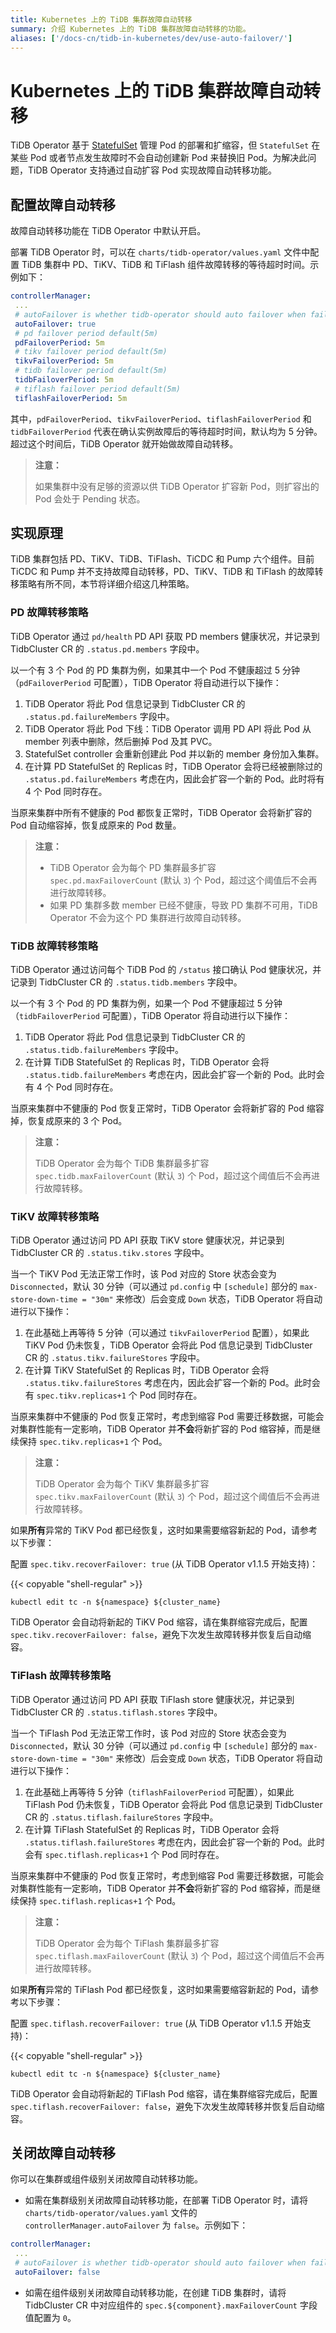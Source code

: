 ```yaml
---
title: Kubernetes 上的 TiDB 集群故障自动转移
summary: 介绍 Kubernetes 上的 TiDB 集群故障自动转移的功能。
aliases: ['/docs-cn/tidb-in-kubernetes/dev/use-auto-failover/']
---
```


# Kubernetes 上的 TiDB 集群故障自动转移

TiDB Operator 基于 [StatefulSet](https://kubernetes.io/docs/concepts/workloads/controllers/statefulset/) 管理 Pod 的部署和扩缩容，但 `StatefulSet` 在某些 Pod 或者节点发生故障时不会自动创建新 Pod 来替换旧 Pod。为解决此问题，TiDB Operator 支持通过自动扩容 Pod 实现故障自动转移功能。

## 配置故障自动转移

故障自动转移功能在 TiDB Operator 中默认开启。

部署 TiDB Operator 时，可以在 `charts/tidb-operator/values.yaml` 文件中配置 TiDB 集群中 PD、TiKV、TiDB 和 TiFlash 组件故障转移的等待超时时间。示例如下：

```yaml
controllerManager:
 ...
 # autoFailover is whether tidb-operator should auto failover when failure occurs
 autoFailover: true
 # pd failover period default(5m)
 pdFailoverPeriod: 5m
 # tikv failover period default(5m)
 tikvFailoverPeriod: 5m
 # tidb failover period default(5m)
 tidbFailoverPeriod: 5m
 # tiflash failover period default(5m)
 tiflashFailoverPeriod: 5m
```

其中，`pdFailoverPeriod`、`tikvFailoverPeriod`、`tiflashFailoverPeriod` 和 `tidbFailoverPeriod` 代表在确认实例故障后的等待超时时间，默认均为 5 分钟。超过这个时间后，TiDB Operator 就开始做故障自动转移。

> **注意：**
> 
> 如果集群中没有足够的资源以供 TiDB Operator 扩容新 Pod，则扩容出的 Pod 会处于 Pending 状态。

## 实现原理

TiDB 集群包括 PD、TiKV、TiDB、TiFlash、TiCDC 和 Pump 六个组件。目前 TiCDC 和 Pump 并不支持故障自动转移，PD、TiKV、TiDB 和 TiFlash 的故障转移策略有所不同，本节将详细介绍这几种策略。

### PD 故障转移策略

TiDB Operator 通过 `pd/health` PD API 获取 PD members 健康状况，并记录到 TidbCluster CR 的 `.status.pd.members` 字段中。

以一个有 3 个 Pod 的 PD 集群为例，如果其中一个 Pod 不健康超过 5 分钟（`pdFailoverPeriod` 可配置），TiDB Operator 将自动进行以下操作：

1. TiDB Operator 将此 Pod 信息记录到 TidbCluster CR 的 `.status.pd.failureMembers` 字段中。
2. TiDB Operator 将此 Pod 下线：TiDB Operator 调用 PD API 将此 Pod 从 member 列表中删除，然后删掉 Pod 及其 PVC。
3. StatefulSet controller 会重新创建此 Pod 并以新的 member 身份加入集群。
4. 在计算 PD StatefulSet 的 Replicas 时，TiDB Operator 会将已经被删除过的 `.status.pd.failureMembers` 考虑在内，因此会扩容一个新的 Pod。此时将有 4 个 Pod 同时存在。


当原来集群中所有不健康的 Pod 都恢复正常时，TiDB Operator 会将新扩容的 Pod 自动缩容掉，恢复成原来的 Pod 数量。

> **注意：**
>
> - TiDB Operator 会为每个 PD 集群最多扩容 `spec.pd.maxFailoverCount` (默认 `3`) 个 Pod，超过这个阈值后不会再进行故障转移。
> - 如果 PD 集群多数 member 已经不健康，导致 PD 集群不可用，TiDB Operator 不会为这个 PD 集群进行故障自动转移。

### TiDB 故障转移策略

TiDB Operator 通过访问每个 TiDB Pod 的 `/status` 接口确认 Pod 健康状况，并记录到 TidbCluster CR 的 `.status.tidb.members` 字段中。

以一个有 3 个 Pod 的 PD 集群为例，如果一个 Pod 不健康超过 5 分钟（`tidbFailoverPeriod` 可配置），TiDB Operator 将自动进行以下操作：

1. TiDB Operator 将此 Pod 信息记录到 TidbCluster CR 的 `.status.tidb.failureMembers` 字段中。
2. 在计算 TiDB StatefulSet 的 Replicas 时，TiDB Operator 会将 `.status.tidb.failureMembers` 考虑在内，因此会扩容一个新的 Pod。此时会有 4 个 Pod 同时存在。

当原来集群中不健康的 Pod 恢复正常时，TiDB Operator 会将新扩容的 Pod 缩容掉，恢复成原来的 3 个 Pod。

> **注意：**
>
> TiDB Operator 会为每个 TiDB 集群最多扩容 `spec.tidb.maxFailoverCount` (默认 `3`) 个 Pod，超过这个阈值后不会再进行故障转移。

### TiKV 故障转移策略

TiDB Operator 通过访问 PD API 获取 TiKV store 健康状况，并记录到 TidbCluster CR 的 `.status.tikv.stores` 字段中。

当一个 TiKV Pod 无法正常工作时，该 Pod 对应的 Store 状态会变为 `Disconnected`，默认 30 分钟（可以通过 `pd.config` 中 `[schedule]` 部分的 `max-store-down-time = "30m"` 来修改）后会变成 `Down` 状态，TiDB Operator 将自动进行以下操作：

1. 在此基础上再等待 5 分钟（可以通过 `tikvFailoverPeriod` 配置），如果此 TiKV Pod 仍未恢复，TiDB Operator 会将此 Pod 信息记录到 TidbCluster CR 的 `.status.tikv.failureStores` 字段中。
2. 在计算 TiKV StatefulSet 的 Replicas 时，TiDB Operator 会将 `.status.tikv.failureStores` 考虑在内，因此会扩容一个新的 Pod。此时会有 `spec.tikv.replicas+1` 个 Pod 同时存在。

当原来集群中不健康的 Pod 恢复正常时，考虑到缩容 Pod 需要迁移数据，可能会对集群性能有一定影响，TiDB Operator 并**不会**将新扩容的 Pod 缩容掉，而是继续保持 `spec.tikv.replicas+1` 个 Pod。

> **注意：**
>
> TiDB Operator 会为每个 TiKV 集群最多扩容 `spec.tikv.maxFailoverCount` (默认 `3`) 个 Pod，超过这个阈值后不会再进行故障转移。

如果**所有**异常的 TiKV Pod 都已经恢复，这时如果需要缩容新起的 Pod，请参考以下步骤：

配置 `spec.tikv.recoverFailover: true` (从 TiDB Operator v1.1.5 开始支持)：

{{< copyable "shell-regular" >}}

```shell
kubectl edit tc -n ${namespace} ${cluster_name}
```

TiDB Operator 会自动将新起的 TiKV Pod 缩容，请在集群缩容完成后，配置 `spec.tikv.recoverFailover: false`，避免下次发生故障转移并恢复后自动缩容。

### TiFlash 故障转移策略

TiDB Operator 通过访问 PD API 获取 TiFlash store 健康状况，并记录到 TidbCluster CR 的 `.status.tiflash.stores` 字段中。

当一个 TiFlash Pod 无法正常工作时，该 Pod 对应的 Store 状态会变为 `Disconnected`，默认 30 分钟（可以通过 `pd.config` 中 `[schedule]` 部分的 `max-store-down-time = "30m"` 来修改）后会变成 `Down` 状态，TiDB Operator 将自动进行以下操作：

1. 在此基础上再等待 5 分钟（`tiflashFailoverPeriod` 可配置），如果此 TiFlash Pod 仍未恢复，TiDB Operator 会将此 Pod 信息记录到 TidbCluster CR 的 `.status.tiflash.failureStores` 字段中。
2. 在计算 TiFlash StatefulSet 的 Replicas 时，TiDB Operator 会将 `.status.tiflash.failureStores` 考虑在内，因此会扩容一个新的 Pod。此时会有 `spec.tiflash.replicas+1` 个 Pod 同时存在。

当原来集群中不健康的 Pod 恢复正常时，考虑到缩容 Pod 需要迁移数据，可能会对集群性能有一定影响，TiDB Operator 并**不会**将新扩容的 Pod 缩容掉，而是继续保持 `spec.tiflash.replicas+1` 个 Pod。

> **注意：**
>
> TiDB Operator 会为每个 TiFlash 集群最多扩容 `spec.tiflash.maxFailoverCount` (默认 `3`) 个 Pod，超过这个阈值后不会再进行故障转移。

如果**所有**异常的 TiFlash Pod 都已经恢复，这时如果需要缩容新起的 Pod，请参考以下步骤：

配置 `spec.tiflash.recoverFailover: true` (从 TiDB Operator v1.1.5 开始支持)：

{{< copyable "shell-regular" >}}

```shell
kubectl edit tc -n ${namespace} ${cluster_name}
```

TiDB Operator 会自动将新起的 TiFlash Pod 缩容，请在集群缩容完成后，配置 `spec.tiflash.recoverFailover: false`，避免下次发生故障转移并恢复后自动缩容。

## 关闭故障自动转移

你可以在集群或组件级别关闭故障自动转移功能。

- 如需在集群级别关闭故障自动转移功能，在部署 TiDB Operator 时，请将 `charts/tidb-operator/values.yaml` 文件的 `controllerManager.autoFailover` 为 `false`。示例如下：

```yaml
controllerManager:
 ...
 # autoFailover is whether tidb-operator should auto failover when failure occurs
 autoFailover: false
```

- 如需在组件级别关闭故障自动转移功能，在创建 TiDB 集群时，请将 TidbCluster CR 中对应组件的 `spec.${component}.maxFailoverCount` 字段值配置为 `0`。

